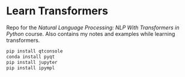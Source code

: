 # Learn Transformers

Repo for the *Natural Language Processing: NLP With Transformers in Python* course. Also contains my notes and examples while learning transformers.

```bash
pip install qtconsole
conda install pyqt
pip install jupyter
pip install ipympl
```